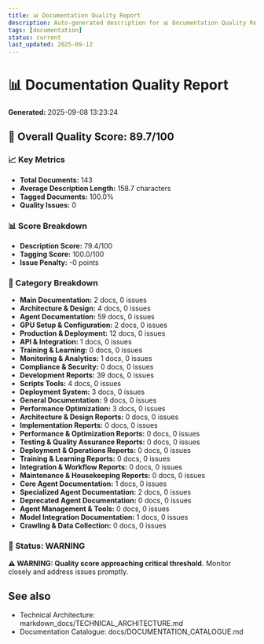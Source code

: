 ```yaml
---
title: 📊 Documentation Quality Report
description: Auto-generated description for 📊 Documentation Quality Report
tags: [documentation]
status: current
last_updated: 2025-09-12
---
```


# 📊 Documentation Quality Report
**Generated:** 2025-09-08 13:23:24

## 🎯 Overall Quality Score: **89.7/100**

### 📈 Key Metrics
- **Total Documents:** 143
- **Average Description Length:** 158.7 characters
- **Tagged Documents:** 100.0%
- **Quality Issues:** 0

### 📊 Score Breakdown
- **Description Score:** 79.4/100
- **Tagging Score:** 100.0/100
- **Issue Penalty:** -0 points

### 📂 Category Breakdown
- **Main Documentation:** 2 docs, 0 issues
- **Architecture & Design:** 4 docs, 0 issues
- **Agent Documentation:** 59 docs, 0 issues
- **GPU Setup & Configuration:** 2 docs, 0 issues
- **Production & Deployment:** 12 docs, 0 issues
- **API & Integration:** 1 docs, 0 issues
- **Training & Learning:** 0 docs, 0 issues
- **Monitoring & Analytics:** 1 docs, 0 issues
- **Compliance & Security:** 0 docs, 0 issues
- **Development Reports:** 39 docs, 0 issues
- **Scripts Tools:** 4 docs, 0 issues
- **Deployment System:** 3 docs, 0 issues
- **General Documentation:** 9 docs, 0 issues
- **Performance Optimization:** 3 docs, 0 issues
- **Architecture & Design Reports:** 0 docs, 0 issues
- **Implementation Reports:** 0 docs, 0 issues
- **Performance & Optimization Reports:** 0 docs, 0 issues
- **Testing & Quality Assurance Reports:** 0 docs, 0 issues
- **Deployment & Operations Reports:** 0 docs, 0 issues
- **Training & Learning Reports:** 0 docs, 0 issues
- **Integration & Workflow Reports:** 0 docs, 0 issues
- **Maintenance & Housekeeping Reports:** 0 docs, 0 issues
- **Core Agent Documentation:** 1 docs, 0 issues
- **Specialized Agent Documentation:** 2 docs, 0 issues
- **Deprecated Agent Documentation:** 0 docs, 0 issues
- **Agent Management & Tools:** 0 docs, 0 issues
- **Model Integration Documentation:** 1 docs, 0 issues
- **Crawling & Data Collection:** 0 docs, 0 issues

### 🚨 Status: **WARNING**

**⚠️ WARNING: Quality score approaching critical threshold.**
Monitor closely and address issues promptly.

## See also

- Technical Architecture: markdown_docs/TECHNICAL_ARCHITECTURE.md
- Documentation Catalogue: docs/DOCUMENTATION_CATALOGUE.md

